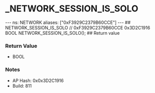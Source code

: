 # _NETWORK_SESSION_IS_SOLO

--- ns: NETWORK aliases: ["0xF3929C2379B60CCE"] --- ## NETWORK_SESSION_IS_SOLO  // 0xF3929C2379B60CCE 0x3D2C1916 BOOL NETWORK_SESSION_IS_SOLO();   ## Return value

### Return Value
* BOOL

### Notes
* AP Hash: 0x0x3D2C1916
* Build: 811

